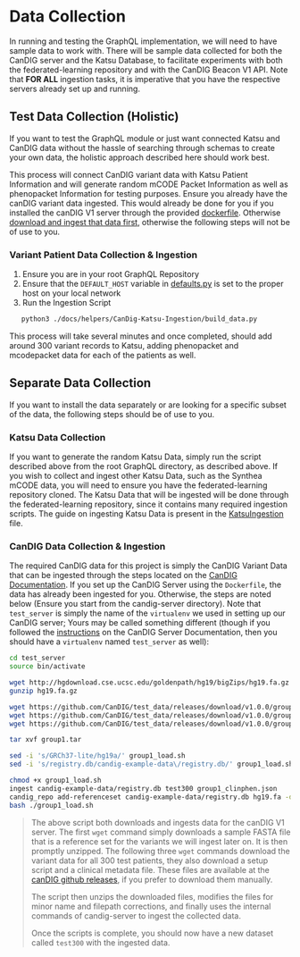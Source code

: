 # Data Collection

In running and testing the GraphQL implementation, we will need to have sample data to work with. There will be sample data collected for both the CanDIG server and the Katsu Database, to facilitate experiments with both the federated-learning repository and with the CanDIG Beacon V1 API. Note that **FOR ALL** ingestion tasks, it is imperative that you have the respective servers already set up and running.

## Test Data Collection (Holistic)

If you want to test the GraphQL module or just want connected Katsu and CanDIG data without the hassle of searching through schemas to create your own data, the holistic approach described here should work best.

This process will connect CanDIG variant data with Katsu Patient Information and will generate random mCODE Packet Information as well as phenopacket Information for testing purposes. Ensure you already have the canDIG variant data ingested. This would already be done for you if you installed the canDIG V1 server through the provided [dockerfile](helpers/candig-server/Dockerfile). Otherwise [download and ingest that data first](#canDIG), otherwise the following steps will not be of use to you.

### Variant Patient Data Collection & Ingestion

1. Ensure you are in your root GraphQL Repository
2. Ensure that the `DEFAULT_HOST` variable in [defaults.py](helpers/CanDig-Katsu-Ingestion/defaults.py) is set to the proper host on your local network
3. Run the Ingestion Script

```bash
   python3 ./docs/helpers/CanDig-Katsu-Ingestion/build_data.py
```

This process will take several minutes and once completed, should add around 300 variant records to Katsu, adding phenopacket and mcodepacket data for each of the patients as well.

## Separate Data Collection

If you want to install the data separately or are looking for a specific subset of the data, the following steps should be of use to you.

### Katsu Data Collection

If you want to generate the random Katsu Data, simply run the script described above from the root GraphQL directory, as described above. If you wish to collect and ingest other Katsu Data, such as the Synthea mCODE data, you will need to ensure you have the federated-learning repository cloned. The Katsu Data that will be ingested will be done through the federated-learning repository, since it contains many required ingestion scripts. The guide on ingesting Katsu Data is present in the [KatsuIngestion](KatsuIngestion.md) file.

<div id='canDIG'>

### CanDIG Data Collection & Ingestion

The required CanDIG data for this project is simply the CanDIG Variant Data that can be ingested through the steps located on the [CanDIG Documentation](https://candig-server.readthedocs.io/en/v1.5.0-alpha/data.html). If you set up the CanDIG Server using the `Dockerfile`, the data has already been ingested for you. Otherwise, the steps are noted below (Ensure you start from the candig-server directory). Note that `test_server` is simply the name of the `virtualenv` we used in setting up our CanDIG server; Yours may be called something different (though if you followed the [instructions](https://candig-server.readthedocs.io/en/v1.5.0-alpha/development.html#standalone-candig-server-setup) on the CanDIG Server Documentation, then you should have a `virtualenv` named `test_server` as well):

```bash
cd test_server
source bin/activate

wget http://hgdownload.cse.ucsc.edu/goldenpath/hg19/bigZips/hg19.fa.gz
gunzip hg19.fa.gz

wget https://github.com/CanDIG/test_data/releases/download/v1.0.0/group1.tar
wget https://github.com/CanDIG/test_data/releases/download/v1.0.0/group1_load.sh
wget https://github.com/CanDIG/test_data/releases/download/v1.0.0/group1_clinphen.json

tar xvf group1.tar

sed -i 's/GRCh37-lite/hg19a/' group1_load.sh
sed -i 's/registry.db/candig-example-data\/registry.db/' group1_load.sh

chmod +x group1_load.sh
ingest candig-example-data/registry.db test300 group1_clinphen.json
candig_repo add-referenceset candig-example-data/registry.db hg19.fa -d "hg19a reference genome" --name hg19a
bash ./group1_load.sh
```

> The above script both downloads and ingests data for the canDIG V1 server. The first `wget` command simply downloads a sample FASTA file that is a reference set for the variants we will ingest later on. It is then promptly unzipped. The following three `wget` commands download the variant data for all 300 test patients, they also download a setup script and a clinical metadata file. These files are available at the [canDIG github releases](https://github.com/CanDIG/sample-data-generator/releases), if you prefer to download them manually.
>
> The script then unzips the downloaded files, modifies the files for minor name and filepath corrections, and finally uses the internal commands of candig-server to ingest the collected data.
>
> Once the scripts is complete, you should now have a new dataset called `test300` with the ingested data.
